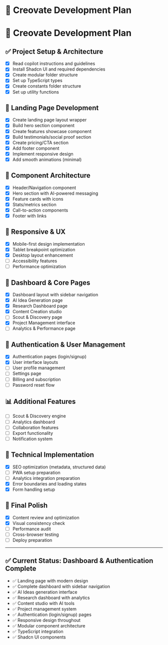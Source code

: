 # 🚀 Creovate Development Plan

# 🚀 Creovate Development Plan

## ✅ Project Setup & Architecture
- [x] Read copilot instructions and guidelines
- [x] Install Shadcn UI and required dependencies
- [x] Create modular folder structure
- [x] Set up TypeScript types
- [x] Create constants folder structure
- [x] Set up utility functions

## 🎨 Landing Page Development
- [x] Create landing page layout wrapper
- [x] Build hero section component
- [x] Create features showcase component
- [x] Build testimonials/social proof section
- [x] Create pricing/CTA section
- [x] Add footer component
- [x] Implement responsive design
- [x] Add smooth animations (minimal)

## 🧩 Component Architecture
- [x] Header/Navigation component
- [x] Hero section with AI-powered messaging
- [x] Feature cards with icons
- [x] Stats/metrics section
- [x] Call-to-action components
- [x] Footer with links

## 📱 Responsive & UX
- [x] Mobile-first design implementation
- [x] Tablet breakpoint optimization
- [x] Desktop layout enhancement
- [ ] Accessibility features
- [ ] Performance optimization

## 🔄 Dashboard & Core Pages
- [x] Dashboard layout with sidebar navigation
- [x] AI Idea Generation page
- [x] Research Dashboard page
- [x] Content Creation studio
- [ ] Scout & Discovery page
- [x] Project Management interface
- [ ] Analytics & Performance page

## 🔐 Authentication & User Management
- [x] Authentication pages (login/signup)
- [x] User interface layouts
- [ ] User profile management
- [ ] Settings page
- [ ] Billing and subscription
- [ ] Password reset flow

## 📊 Additional Features
- [ ] Scout & Discovery engine
- [ ] Analytics dashboard
- [ ] Collaboration features
- [ ] Export functionality
- [ ] Notification system

## 🔧 Technical Implementation
- [x] SEO optimization (metadata, structured data)
- [ ] PWA setup preparation
- [ ] Analytics integration preparation
- [x] Error boundaries and loading states
- [x] Form handling setup

## 🎯 Final Polish
- [x] Content review and optimization
- [x] Visual consistency check
- [ ] Performance audit
- [ ] Cross-browser testing
- [ ] Deploy preparation

---

## ✅ Current Status: Dashboard & Authentication Complete
- ✅ Landing page with modern design
- ✅ Complete dashboard with sidebar navigation
- ✅ AI Ideas generation interface
- ✅ Research dashboard with analytics
- ✅ Content studio with AI tools
- ✅ Project management system
- ✅ Authentication (login/signup) pages
- ✅ Responsive design throughout
- ✅ Modular component architecture
- ✅ TypeScript integration
- ✅ Shadcn UI components
